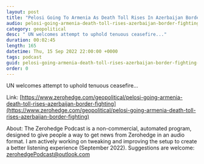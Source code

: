 ```yaml
---
layout: post
title: "Pelosi Going To Armenia As Death Toll Rises In Azerbaijan Border Fighting"
audio: pelosi-going-armenia-death-toll-rises-azerbaijan-border-fighting-0
category: geopolitical
desc: " UN welcomes attempt to uphold tenuous ceasefire..."
duration: 00:02:45
length: 165
datetime: Thu, 15 Sep 2022 22:00:00 +0000
tags: podcast
guid: pelosi-going-armenia-death-toll-rises-azerbaijan-border-fighting-0
order: 0
---
```

 UN welcomes attempt to uphold tenuous ceasefire...

Link: [https://www.zerohedge.com/geopolitical/pelosi-going-armenia-death-toll-rises-azerbaijan-border-fighting](https://www.zerohedge.com/geopolitical/pelosi-going-armenia-death-toll-rises-azerbaijan-border-fighting)

About: The Zerohedge Podcast is a non-commercial, automated program, designed to give people a way to get news from Zerohedge in an audio format.  I am actively working on tweaking and improving the setup to create a better listening experience (September 2022).  Suggestions are welcome: [zerohedgePodcast@outlook.com](mailto:zerohedgePodcast@outlook.com)